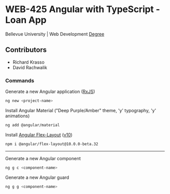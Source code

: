 # WEB-425 Angular with TypeScript - Loan App

Bellevue University | Web Development [Degree](http://www.bellevue.edu/degrees/bachelor/web-development-bs "Designed by developers for developers.")

## Contributors

- Richard Krasso
- David Rachwalik

### Commands

Generate a new Angular application ([RxJS](https://www.learnrxjs.io))

```bash
ng new <project-name>
```

Install Angular Material ("Deep Purple/Amber" theme, 'y' typography, 'y' animations)

```bash
ng add @angular/material
```

Install [Angular Flex-Layout](https://github.com/angular/flex-layout) ([v10](https://www.npmjs.com/package/@angular/flex-layout/v/10.0.0-beta.32))

```bash
npm i @angular/flex-layout@10.0.0-beta.32
```

---

Generate a new Angular component

```bash
ng g c <component-name>
```

Generate a new Angular guard

```bash
ng g g <component-name>
```
